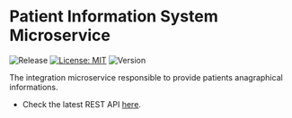 # Patient Information System Microservice

![Release](https://github.com/smartoperatingblock/patient-information-integration-microservice/actions/workflows/build-and-deploy.yml/badge.svg?style=plastic)
[![License: MIT](https://img.shields.io/badge/License-MIT-yellow.svg?style=plastic)](https://opensource.org/licenses/MIT)
![Version](https://img.shields.io/github/v/release/smartoperatingblock/patient-information-integration-microservice?style=plastic)

The integration microservice responsible to provide patients anagraphical informations.

- Check the latest REST API [here](https://smartoperatingblock.github.io/patient-information-integration-microservice/openapi-doc).
